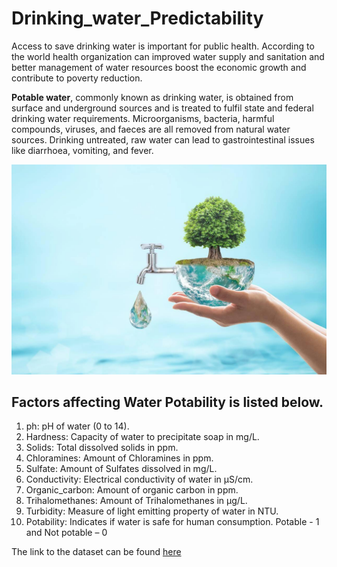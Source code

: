 
# Drinking_water_Predictability

Access to save drinking water is important for public health. According to the world health organization can improved water supply and sanitation and better management of water resources boost the economic growth and contribute to poverty reduction.

**Potable water**, commonly known as drinking water, is obtained from surface and underground sources and is treated to fulfil state and federal drinking water requirements. Microorganisms, bacteria, harmful compounds, viruses, and faeces are all removed from natural water sources. Drinking untreated, raw water can lead to gastrointestinal issues like diarrhoea, vomiting, and fever.


![water](https://github.com/NarenRed/Drinking_water_Predictability/blob/main/water.jpg)

## Factors affecting Water Potability is listed below.

1.	ph: pH of water (0 to 14).
2.	Hardness: Capacity of water to precipitate soap in mg/L.
3.	Solids: Total dissolved solids in ppm.
4.	Chloramines: Amount of Chloramines in ppm.
5.	Sulfate: Amount of Sulfates dissolved in mg/L.
6.	Conductivity: Electrical conductivity of water in μS/cm.
7.	Organic_carbon: Amount of organic carbon in ppm.
8.	Trihalomethanes: Amount of Trihalomethanes in μg/L.
9.	Turbidity: Measure of light emitting property of water in NTU.
10.	Potability: Indicates if water is safe for human consumption. Potable - 1 and 
Not potable – 0

The link to the dataset can be found [here]( https://www.kaggle.com/adityakadiwal/water-potability)


  


